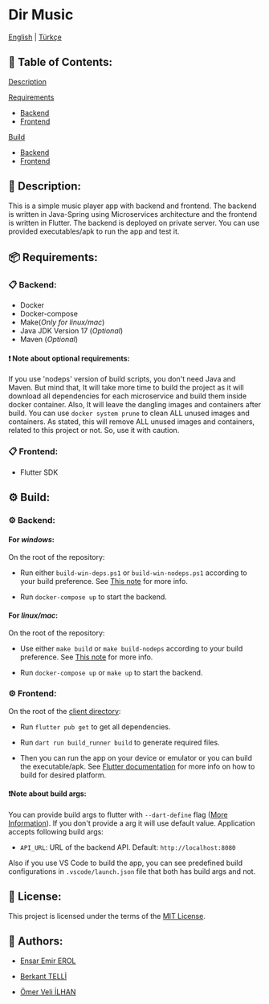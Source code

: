 # Dir Music

[English](./README.md) | [Türkçe](./README.tr.md)

## 📝 Table of Contents:

[Description](#-📜-Description:)

[Requirements](#-📦-Requirements:)

-   [Backend](#-📋-Backend:)
-   [Frontend](#-📋-Frontend:)

[Build](#-⚙️-Build:)

-   [Backend](#-⚙️-Backend:)
-   [Frontend](#-⚙️-Frontend:)

## 📜 Description:

This is a simple music player app with backend and frontend. The backend is written in Java-Spring using Microservices architecture and the frontend is written in Flutter. The backend is deployed on private server. You can use provided executables/apk to run the app and test it.

## 📦 Requirements:

### 📋 Backend:

-   Docker
-   Docker-compose
-   Make(_Only for linux/mac_)
-   Java JDK Version 17 (_Optional_)
-   Maven (_Optional_)

#### ❗️ Note about optional requirements:

If you use 'nodeps' version of build scripts, you don't need Java and Maven. But mind that, It will take more time to build the project as it will download all dependencies for each microservice and build them inside docker container. Also, It will leave the dangling images and containers after build. You can use `docker system prune` to clean ALL unused images and containers. As stated, this will remove ALL unused images and containers, related to this project or not. So, use it with caution.

### 📋 Frontend:

-   Flutter SDK

## ⚙️ Build:

### ⚙️ Backend:

#### For _windows_:

On the root of the repository:

-   Run either `build-win-deps.ps1` or `build-win-nodeps.ps1` according to your build preference. See [This note](#-❗️-note-about-optional-requirements) for more info.

-   Run `docker-compose up` to start the backend.

#### For _linux/mac_:

On the root of the repository:

-   Use either `make build` or `make build-nodeps` according to your build preference. See [This note](#-❗️-note-about-optional-requirements) for more info.

-   Run `docker-compose up` or `make up` to start the backend.

### ⚙️ Frontend:

On the root of the [client directory](./clients/dir_music_client/):

-   Run `flutter pub get` to get all dependencies.

-   Run `dart run build_runner build` to generate required files.

-   Then you can run the app on your device or emulator or you can build the executable/apk. See [Flutter documentation](https://docs.flutter.dev/deployment/android) for more info on how to build for desired platform.

#### ❗️Note about build args:

You can provide build args to flutter with `--dart-define` flag ([More Information](https://dart.dev/guides/environment-declarations#flutter)). If you don't provide a arg it will use default value. Application accepts following build args:

-   `API_URL`: URL of the backend API. Default: `http://localhost:8080`

Also if you use VS Code to build the app, you can see predefined build configurations in `.vscode/launch.json` file that both has build args and not.

## 📝 License:

This project is licensed under the terms of the [MIT License](./LICENSE).

## 📜 Authors:

-   [Ensar Emir EROL](https://github.com/AlfaSquad)

-   [Berkant TELLİ](https://github.com/berkanttelli)

-   [Ömer Veli İLHAN](https://github.com/OmerVeliIlhan)
